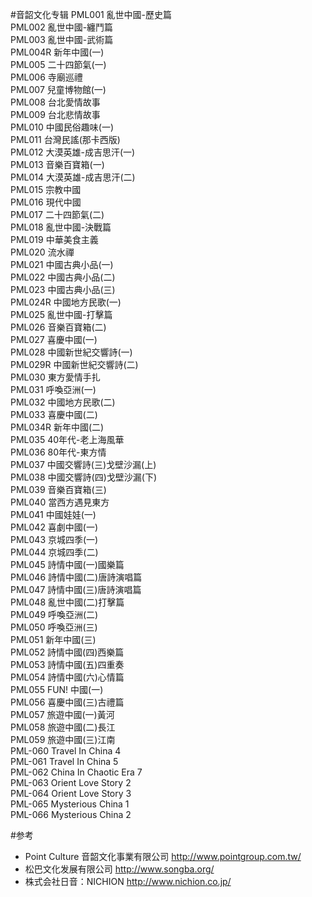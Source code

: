 #音韶文化专辑
PML001 亂世中國-歷史篇  
PML002 亂世中國-纏鬥篇  
PML003 亂世中國-武術篇  
PML004R 新年中國(一)  
PML005 二十四節氣(一)  
PML006 寺廟巡禮  
PML007 兒童博物館(一)  
PML008 台北愛情故事  
PML009 台北悲情故事  
PML010 中國民俗趣味(一)  
PML011 台灣民謠(那卡西版)  
PML012 大漠英雄-成吉思汗(一)  
PML013 音樂百寶箱(一)  
PML014 大漠英雄-成吉思汗(二)  
PML015 宗教中國  
PML016 現代中國  
PML017 二十四節氣(二)  
PML018 亂世中國-決戰篇  
PML019 中華美食主義  
PML020 流水禪  
PML021 中國古典小品(一)  
PML022 中國古典小品(二)  
PML023 中國古典小品(三)  
PML024R 中國地方民歌(一)  
PML025 亂世中國-打擊篇  
PML026 音樂百寶箱(二)  
PML027 喜慶中國(一)  
PML028 中國新世紀交響詩(一)  
PML029R 中國新世紀交響詩(二)  
PML030 東方愛情手扎  
PML031 呼喚亞洲(一)  
PML032 中國地方民歌(二)  
PML033 喜慶中國(二)  
PML034R 新年中國(二)  
PML035 40年代-老上海風華  
PML036 80年代-東方情  
PML037 中國交響詩(三)戈壁沙漏(上)  
PML038 中國交響詩(四)戈壁沙漏(下)  
PML039 音樂百寶箱(三)  
PML040 當西方遇見東方  
PML041 中國娃娃(一)  
PML042 喜劇中國(一)  
PML043 京城四季(一)  
PML044 京城四季(二)  
PML045 詩情中國(一)國樂篇  
PML046 詩情中國(二)唐詩演唱篇  
PML047 詩情中國(三)唐詩演唱篇  
PML048 亂世中國(二)打擊篇  
PML049 呼喚亞洲(二)  
PML050 呼喚亞洲(三)  
PML051 新年中國(三)  
PML052 詩情中國(四)西樂篇  
PML053 詩情中國(五)四重奏  
PML054 詩情中國(六)心情篇  
PML055 FUN! 中國(一)  
PML056 喜慶中國(三)古禮篇  
PML057 旅遊中國(一)黃河  
PML058 旅遊中國(二)長江  
PML059 旅遊中國(三)江南  
PML-060 Travel In China 4  
PML-061 Travel In China 5  
PML-062 China In Chaotic Era 7  
PML-063 Orient Love Story 2  
PML-064 Orient Love Story 3  
PML-065 Mysterious China 1  
PML-066 Mysterious China 2

#参考
- Point Culture 音韶文化事業有限公司 http://www.pointgroup.com.tw/
- 松巴文化发展有限公司 http://www.songba.org/
- 株式会社日音：NICHION http://www.nichion.co.jp/

